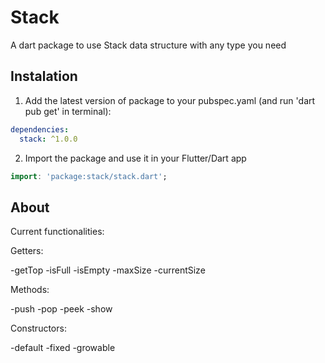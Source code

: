 # Stack
A dart package to use Stack data structure with any type you need

## Instalation

1. Add the latest version of package to your pubspec.yaml (and run 'dart pub get' in terminal):

```yaml
dependencies:
  stack: ^1.0.0
```
2. Import the package and use it in your Flutter/Dart app

```dart
import: 'package:stack/stack.dart';
```
## About

Current functionalities:

Getters:

 -getTop
 -isFull
 -isEmpty
 -maxSize
 -currentSize
 
Methods:

 -push
 -pop
 -peek
 -show

Constructors:

 -default
 -fixed
 -growable

 
